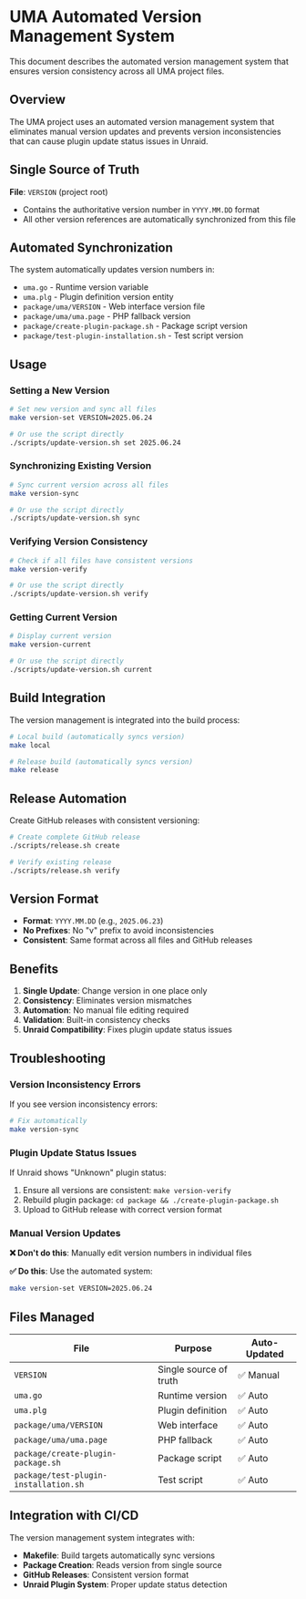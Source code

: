 # UMA Automated Version Management System

This document describes the automated version management system that ensures version consistency across all UMA project files.

## Overview

The UMA project uses an automated version management system that eliminates manual version updates and prevents version inconsistencies that can cause plugin update status issues in Unraid.

## Single Source of Truth

**File**: `VERSION` (project root)
- Contains the authoritative version number in `YYYY.MM.DD` format
- All other version references are automatically synchronized from this file

## Automated Synchronization

The system automatically updates version numbers in:

- `uma.go` - Runtime version variable
- `uma.plg` - Plugin definition version entity
- `package/uma/VERSION` - Web interface version file
- `package/uma/uma.page` - PHP fallback version
- `package/create-plugin-package.sh` - Package script version
- `package/test-plugin-installation.sh` - Test script version

## Usage

### Setting a New Version

```bash
# Set new version and sync all files
make version-set VERSION=2025.06.24

# Or use the script directly
./scripts/update-version.sh set 2025.06.24
```

### Synchronizing Existing Version

```bash
# Sync current version across all files
make version-sync

# Or use the script directly
./scripts/update-version.sh sync
```

### Verifying Version Consistency

```bash
# Check if all files have consistent versions
make version-verify

# Or use the script directly
./scripts/update-version.sh verify
```

### Getting Current Version

```bash
# Display current version
make version-current

# Or use the script directly
./scripts/update-version.sh current
```

## Build Integration

The version management is integrated into the build process:

```bash
# Local build (automatically syncs version)
make local

# Release build (automatically syncs version)
make release
```

## Release Automation

Create GitHub releases with consistent versioning:

```bash
# Create complete GitHub release
./scripts/release.sh create

# Verify existing release
./scripts/release.sh verify
```

## Version Format

- **Format**: `YYYY.MM.DD` (e.g., `2025.06.23`)
- **No Prefixes**: No "v" prefix to avoid inconsistencies
- **Consistent**: Same format across all files and GitHub releases

## Benefits

1. **Single Update**: Change version in one place only
2. **Consistency**: Eliminates version mismatches
3. **Automation**: No manual file editing required
4. **Validation**: Built-in consistency checks
5. **Unraid Compatibility**: Fixes plugin update status issues

## Troubleshooting

### Version Inconsistency Errors

If you see version inconsistency errors:

```bash
# Fix automatically
make version-sync
```

### Plugin Update Status Issues

If Unraid shows "Unknown" plugin status:

1. Ensure all versions are consistent: `make version-verify`
2. Rebuild plugin package: `cd package && ./create-plugin-package.sh`
3. Upload to GitHub release with correct version format

### Manual Version Updates

**❌ Don't do this**: Manually edit version numbers in individual files

**✅ Do this**: Use the automated system:
```bash
make version-set VERSION=2025.06.24
```

## Files Managed

| File | Purpose | Auto-Updated |
|------|---------|--------------|
| `VERSION` | Single source of truth | ✅ Manual |
| `uma.go` | Runtime version | ✅ Auto |
| `uma.plg` | Plugin definition | ✅ Auto |
| `package/uma/VERSION` | Web interface | ✅ Auto |
| `package/uma/uma.page` | PHP fallback | ✅ Auto |
| `package/create-plugin-package.sh` | Package script | ✅ Auto |
| `package/test-plugin-installation.sh` | Test script | ✅ Auto |

## Integration with CI/CD

The version management system integrates with:

- **Makefile**: Build targets automatically sync versions
- **Package Creation**: Reads version from single source
- **GitHub Releases**: Consistent version format
- **Unraid Plugin System**: Proper update status detection
